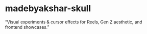 # madebyakshar-skull
“Visual experiments &amp; cursor effects for Reels, Gen Z aesthetic, and frontend showcases.”
